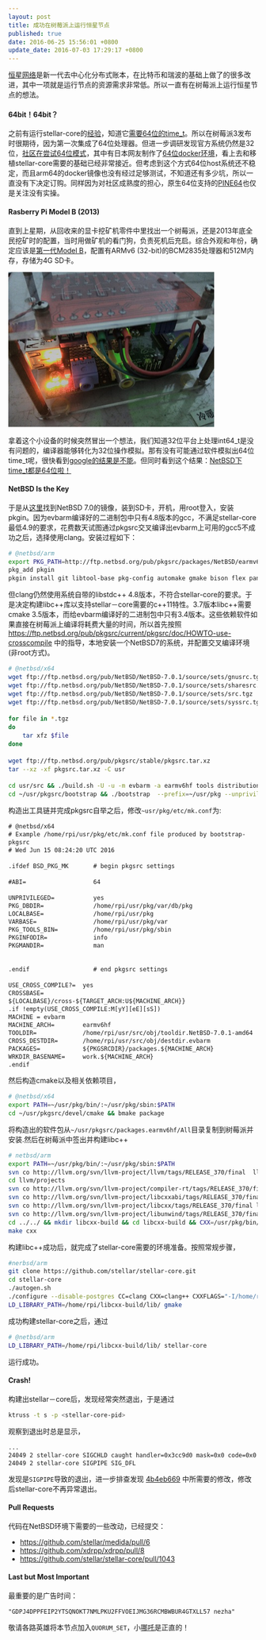 ```yaml
---
layout: post
title: 成功在树莓派上运行恒星节点
published: true
date: 2016-06-25 15:56:01 +0800
update_date: 2016-07-03 17:29:17 +0800
---
```


[恒星网络](http://stellar.org)是新一代去中心化分布式账本，在比特币和瑞波的基础上做了的很多改进，其中一项就是运行节点的资源需求非常低。所以一直有在树莓派上运行恒星节点的想法。

#### 64bit！64bit？

之前有运行stellar-core的[经验](https://github.com/strllar/poor_dockers/)，知道它[需要64位的time_t](https://github.com/stellar/stellar-core/blob/v0.5.0/src/util/Timer.h#L63-L64)。所以在树莓派3发布时很期待，因为第一次集成了64位处理器。但进一步调研发现官方系统仍然是32位，[社区在尝试64位模式](https://www.raspberrypi.org/forums/viewtopic.php?f=72&t=137963)，其中有日本网友制作了[64位docker环境](http://atbsd.com/?p=39)，看上去和移植stellar-core需要的基础已经非常接近。但考虑到这个方式64位host系统还不稳定，而且arm64的docker镜像也没有经过足够测试，不知道还有多少坑，所以一直没有下决定订购。同样因为对社区成熟度的担心，原生64位支持的[PINE64](http://www.pine64.com)也仅是关注没有实操。

#### Rasberry Pi Model B (2013)

直到上星期，从回收来的显卡挖矿机零件中里找出一个树莓派，还是2013年底全民挖矿时的配置，当时用做矿机的看门狗，负责死机后充启。综合外观和年份，确定应该是[第一代Model B](https://www.raspberrypi.org/products/model-b/)，配置有ARMv6 (32-bit)的BCM2835处理器和512M内存，存储为4G SD卡。

![Photo of Nezha](/images/nezha_rpi.jpg)

拿着这个小设备的时候突然冒出一个想法，我们知道32位平台上处理int64_t是没有问题的，编译器能够转化为32位操作模拟。那有没有可能通过软件模拟出64位time_t呢，很快看到[google的结果是不能](http://stackoverflow.com/questions/14361651/is-there-any-way-to-get-64-bit-time-t-in-32-bit-program-in-linux)。但同时看到这个结果：[NetBSD下time_t都是64位啦！](https://news.ycombinator.com/item?id=7678847)

#### NetBSD Is the Key

于是从[这里](https://wiki.netbsd.org/ports/evbarm/raspberry_pi/)找到NetBSD 7.0的镜像，装到SD卡，开机，用root登入，安装pkgin。因为evbarm编译好的二进制包中只有4.8版本的gcc，不满足stellar-core最低4.9的要求，花费数天试图通过pkgsrc交叉编译出evbarm上可用的gcc5不成功之后，选择使用clang。安装过程如下：

```sh
# @netbsd/arm
export PKG_PATH=http://ftp.netbsd.org/pub/pkgsrc/packages/NetBSD/earmv6hf/7.0_HEAD/All
pkg_add pkgin
pkgin install git libtool-base pkg-config automake gmake bison flex pandoc clang
```

但clang仍然使用系统自带的libstdc++ 4.8版本，不符合stellar-core的要求。于是决定构建libc++库以支持stellar－core需要的c++11特性。3.7版本libc++需要cmake 3.5版本，而给evbarm编译好的二进制包中只有3.4版本。这些依赖软件如果直接在树莓派上编译将耗费大量的时间，所以首先按照 <https://ftp.netbsd.org/pub/pkgsrc/current/pkgsrc/doc/HOWTO-use-crosscompile> 中的指导，本地安装一个NetBSD7的系统，并配置交叉编译环境(非root方式)。

```sh
# @netbsd/x64
wget ftp://ftp.netbsd.org/pub/NetBSD/NetBSD-7.0.1/source/sets/gnusrc.tgz
wget ftp://ftp.netbsd.org/pub/NetBSD/NetBSD-7.0.1/source/sets/sharesrc.tgz
wget ftp://ftp.netbsd.org/pub/NetBSD/NetBSD-7.0.1/source/sets/src.tgz
wget ftp://ftp.netbsd.org/pub/NetBSD/NetBSD-7.0.1/source/sets/syssrc.tgz

for file in *.tgz
do
    tar xfz $file
done

wget ftp://ftp.netbsd.org/pub/pkgsrc/stable/pkgsrc.tar.xz
tar --xz -xf pkgsrc.tar.xz -C usr

cd usr/src && ./build.sh -U -u -m evbarm -a earmv6hf tools distribution
cd ~/usr/pkgsrc/bootstrap && ./bootstrap  --prefix=~/usr/pkg --unprivileged
```

构造出工具链并完成pkgsrc自举之后，修改`~usr/pkg/etc/mk.conf`为:

```
# @netbsd/x64
# Example /home/rpi/usr/pkg/etc/mk.conf file produced by bootstrap-pkgsrc
# Wed Jun 15 08:24:20 UTC 2016

.ifdef BSD_PKG_MK       # begin pkgsrc settings

#ABI=                   64

UNPRIVILEGED=           yes
PKG_DBDIR=              /home/rpi/usr/pkg/var/db/pkg
LOCALBASE=              /home/rpi/usr/pkg
VARBASE=                /home/rpi/usr/pkg/var
PKG_TOOLS_BIN=          /home/rpi/usr/pkg/sbin
PKGINFODIR=             info
PKGMANDIR=              man


.endif                  # end pkgsrc settings

USE_CROSS_COMPILE?=  yes
CROSSBASE=           ${LOCALBASE}/cross-${TARGET_ARCH:U${MACHINE_ARCH}}
.if !empty(USE_CROSS_COMPILE:M[yY][eE][sS])
MACHINE = evbarm
MACHINE_ARCH=        earmv6hf
TOOLDIR=             /home/rpi/usr/src/obj/tooldir.NetBSD-7.0.1-amd64
CROSS_DESTDIR=       /home/rpi/usr/src/obj/destdir.evbarm
PACKAGES=            ${PKGSRCDIR}/packages.${MACHINE_ARCH}
WRKDIR_BASENAME=     work.${MACHINE_ARCH}
.endif
```

然后构造cmake以及相关依赖项目，

```sh
# @netbsd/x64
export PATH=~/usr/pkg/bin/:~/usr/pkg/sbin:$PATH
cd ~/usr/pkgsrc/devel/cmake && bmake package
```

将构造出的软件包从`~/usr/pkgsrc/packages.earmv6hf/All`目录复制到树莓派并安装.然后在树莓派中签出并构建libc++

```sh
# netbsd/arm
export PATH=~/usr/pkg/bin/:~/usr/pkg/sbin:$PATH
svn co http://llvm.org/svn/llvm-project/llvm/tags/RELEASE_370/final  llvm37
cd llvm/projects
svn co http://llvm.org/svn/llvm-project/compiler-rt/tags/RELEASE_370/final compiler-rt
svn co http://llvm.org/svn/llvm-project/libcxxabi/tags/RELEASE_370/final libcxxabi
svn co http://llvm.org/svn/llvm-project/libcxx/tags/RELEASE_370/final libcxx
svn co http://llvm.org/svn/llvm-project/libunwind/tags/RELEASE_370/final libunwind
cd ../../ && mkdir libcxx-build && cd libcxx-build && CXX=/usr/pkg/bin/clang++ CC=/usr/pkg/bin/clang cmake -G "Unix Makefiles" ../llvm/
make cxx
```

构建libc++成功后，就完成了stellar-core需要的环境准备。按照常规步骤，

```sh
#nerbsd/arm
git clone https://github.com/stellar/stellar-core.git
cd stellar-core
./autogen.sh
./configure --disable-postgres CC=clang CXX=clang++ CXXFLAGS="-I/home/rpi/libcxx-build/include -I/home/rpi/libcxx-build/include/c++/v1 -L/home/rpi/libcxx-build/lib -stdlib=libc++"
LD_LIBRARY_PATH=/home/rpi/libcxx-build/lib/ gmake
```

成功构建stellar-core之后，通过

```sh
# @netbsd/arm
LD_LIBRARY_PATH=/home/rpi/libcxx-build/lib/ stellar-core

```

运行成功。

#### Crash!
构建出stellar－core后，发现经常突然退出，于是通过

```sh
ktruss -t s -p <stellar-core-pid>
```

观察到退出时总是显示，

```
...
24049 2 stellar-core SIGCHLD caught handler=0x3cc9d0 mask=0x0 code=0x0
24049 2 stellar-core SIGPIPE SIG_DFL
```

发现是`SIGPIPE`导致的退出，进一步排查发现
[4b4eb669](http://github.com/stellar/stellar-core/pull/1043/files#diff-4b4eb6693b4956a1cc728c7e7dc69eb9)
中所需要的修改，修改后stellar-core不再异常退出。

#### Pull Requests

代码在NetBSD环境下需要的一些改动，已经提交：

- <https://github.com/stellar/medida/pull/6>
- <https://github.com/xdrpp/xdrpp/pull/8>
- <https://github.com/stellar/stellar-core/pull/1043>

#### Last but Most Important

最重要的是广告时间：

```
"GDPJ4DPPFEIP2YTSQNOKT7NMLPKU2FFVOEIJMG36RCMBWBUR4GTXLL57 nezha"
```

敬请各路英雄将本节点加入`QUORUM_SET`，小[哪吒](https://en.wikipedia.org/wiki/Nezha_(deity))是正直的！
